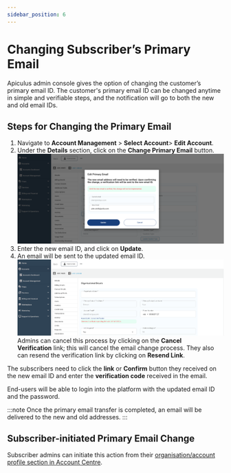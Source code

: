 ```yaml
---
sidebar_position: 6
---
```

# Changing Subscriber’s Primary Email

Apiculus admin console gives the option of changing the customer’s primary email ID. The customer's primary email ID can be changed anytime in simple and verifiable steps, and the notification will go to both the new and old email IDs.
## Steps for Changing the Primary Email
1. Navigate to **Account Management** > **Select Account**> **Edit Account**.
2. Under the **Details** section, click on the **Change Primary Email** button.
![Changing Subscribers Primary Email](img/ChangingEmail.png)
2. Enter the new email ID, and click on **Update**.
3. An email will be sent to the updated email ID.
![Changing Subscribers Primary Email](img/ChangingEmail2.png)
Admins can cancel this process by clicking on the **Cancel Verification** link; this will cancel the email change process. They also can resend the verification link by clicking on **Resend Link**.

The subscribers need to click the **link** or **Confirm** button they received on the new email ID and enter the **verification code** received in the email.

End-users will be able to login into the platform with the updated email ID and the password.

:::note
Once the primary email transfer is completed, an email will be delivered to the new and old addresses.
:::
## Subscriber-initiated Primary Email Change

Subscriber admins can initiate this action from their [organisation/account profile section in Account Centre](/docs/Subscribers/AccountCentre/Organisation-AccountProfile).
